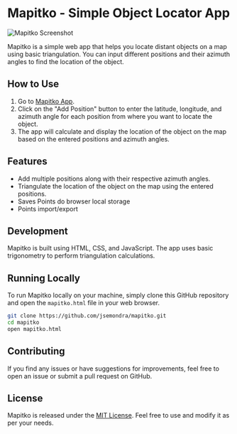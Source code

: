 # Mapitko - Simple Object Locator App

![Mapitko Screenshot](https://github.com/JsemOndra/mapitko.github.io/assets/6908554/2cbf7db9-c312-4381-a899-285ecdeac7fb)

Mapitko is a simple web app that helps you locate distant objects on a map using basic triangulation. You can input different positions and their azimuth angles to find the location of the object.

## How to Use

1. Go to [Mapitko App](https://jsemondra.github.io/mapitko/mapitko.html).
2. Click on the "Add Position" button to enter the latitude, longitude, and azimuth angle for each position from where you want to locate the object.
3. The app will calculate and display the location of the object on the map based on the entered positions and azimuth angles.

## Features

- Add multiple positions along with their respective azimuth angles.
- Triangulate the location of the object on the map using the entered positions.
- Saves Points do browser local storage
- Points import/export

## Development

Mapitko is built using HTML, CSS, and JavaScript. The app uses basic trigonometry to perform triangulation calculations.

## Running Locally

To run Mapitko locally on your machine, simply clone this GitHub repository and open the `mapitko.html` file in your web browser.

```bash
git clone https://github.com/jsemondra/mapitko.git
cd mapitko
open mapitko.html
```

## Contributing
If you find any issues or have suggestions for improvements, feel free to open an issue or submit a pull request on GitHub.

## License
Mapitko is released under the [MIT License](https://en.wikipedia.org/wiki/MIT_License). Feel free to use and modify it as per your needs.


